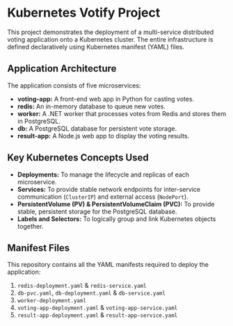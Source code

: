 # Kubernetes Votify Project

This project demonstrates the deployment of a multi-service distributed voting application onto a Kubernetes cluster. The entire infrastructure is defined declaratively using Kubernetes manifest (YAML) files.

## Application Architecture

The application consists of five microservices:
*   **voting-app:** A front-end web app in Python for casting votes.
*   **redis:** An in-memory database to queue new votes.
*   **worker:** A .NET worker that processes votes from Redis and stores them in PostgreSQL.
*   **db:** A PostgreSQL database for persistent vote storage.
*   **result-app:** A Node.js web app to display the voting results.

## Key Kubernetes Concepts Used

*   **Deployments:** To manage the lifecycle and replicas of each microservice.
*   **Services:** To provide stable network endpoints for inter-service communication (`ClusterIP`) and external access (`NodePort`).
*   **PersistentVolume (PV) & PersistentVolumeClaim (PVC):** To provide stable, persistent storage for the PostgreSQL database.
*   **Labels and Selectors:** To logically group and link Kubernetes objects together.

## Manifest Files

This repository contains all the YAML manifests required to deploy the application:
1.  `redis-deployment.yaml` & `redis-service.yaml`
2.  `db-pvc.yaml`, `db-deployment.yaml` & `db-service.yaml`
3.  `worker-deployment.yaml`
4.  `voting-app-deployment.yaml` & `voting-app-service.yaml`
5.  `result-app-deployment.yaml` & `result-app-service.yaml`
